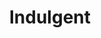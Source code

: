 ---
layout: category
id: indulgent
permalink: /indulgent/
title: Indulgent
nav: true
nav-order: 3
intro: Nothing is quite as rewarding than heading to one of Germany’s famous spa towns. Indulge yourself and your loved one, in some of the finest wellness retreats in Europe...

banner:
  title: For indulgent romance...
  attribution: >
    <a href="#photo-link">Photo</a> by username / <a rel="nofollow" href="https://creativecommons.org/licenses/by/2.0/">CC BY</a>

feature:
  id: baden-baden
  title: Baden-Baden
  description: Baden-Baden is the most famous spa town in Germany, with an old-world grandeur and style unparalleled. Sink into the finer things, where gorgeous thermal baths sit alongside opera houses and colourful belle-epoque townhouses. If you can bear to tear yourself away from the thermal waters of Baden-Baden’s many spas, you can indulge in boutique shopping, Michelin dining, and sampling wines from the region that surrounds it. If that’s not enough, head into the nearby Black Forest for truly beguiling outdoor adventure.
  airport: AIRPORT NAME
  image-attribution: >
    <a href="#photo-link">Photo</a> by username / <a rel="nofollow" href="https://creativecommons.org/licenses/by/2.0/">CC BY</a>
  topics:
    - id: spa
      title: Spa
      description: It was the Romans who first discovered Baden-Baden’s unique waters. Since then, the town has thrived as a wellness hotspot, attracting royalty and jet-setters for centuries. Join them – you deserve it after all. Head for timeless opulence at the famed Friedrichsbad, or sink into the pinnacle of spa refinement at the incredible Caracalla Spa. Or do both. Definitely both.
      image-attribution: >
        <a href="#photo-link">Photo</a> by username / <a rel="nofollow" href="https://creativecommons.org/licenses/by/2.0/">CC BY</a>
    - id: dining
      title: Dining
      description: "When a town attracts presidents and queens, it needs a selection of fine restaurants; Baden-Baden is set to whet the appetite of even the most discerning gourmet geek. For out-and-out finesse, head for Baden-Baden’s two Michelin-starred restaurants: Le Jardin de France and Röttele’s Restaurant in Neuweier Castle. And what to wash it down with? The surrounding vineyards produce an excellent Riesling, finished with the iconic Black Forest Gateau."
      image-attribution: >
        <a href="#photo-link">Photo</a> by username / <a rel="nofollow" href="https://creativecommons.org/licenses/by/2.0/">CC BY</a>
    - id: the-black-forest
      title: The Black Forest
      description: A fairytale landscape thick with ancient pine trees, the Black Forest is an iconic outdoor destination. Winding trails take in the dense canopies, flowing streams and tumbling waterfalls, for unforgettable views and storybook moments. Baden-Baden is the perfect springboard for adventures into the forest sprawl, conveniently located to get you quickly into the heart of the area’s most dramatic scenes.
      image-attribution: >
        <a href="#photo-link">Photo</a> by username / <a rel="nofollow" href="https://creativecommons.org/licenses/by/2.0/">CC BY</a>

destinations:
  - id: aachen
    title: Aachen
    description: In Aachen, history is palpable; it’s long, it’s grand, it’s rich and it’s pan-European. It was the Romans, once again, who spotted the thermal waters here and built a settlement, but it was Charlemagne who put Aachen on the map. The vast gothic spires of the cathedral signal the piety of Aachen’s medieval past, but nowadays it’s totally okay to indulge oneself in the hearty old town Brauhäuse and, of course, the exceptional spa facilities at lauded spots like Carolus Thermen.
    airport: AIRPORT NAME
    image-attribution: >
      <a href="#photo-link">Photo</a> by username / <a rel="nofollow" href="https://creativecommons.org/licenses/by/2.0/">CC BY</a>
  - id: wiesbaden
    title: Wiesbaden
    description: One of Europe’s oldest spa towns has plenty of experience with offering superlative wellness escapes. Walk bustling streets lined by art nouveau townhouses and neo-classical mansions, dipping in and out of boutiques and charming cafes that flank grand boulevards. Round off your day’s exploration with a dip in the old thermal springs, particularly the opulent and historic Kaiser Friedrich baths.
    airport: AIRPORT NAME
    image-attribution: >
      <a href="#photo-link">Photo</a> by username / <a rel="nofollow" href="https://creativecommons.org/licenses/by/2.0/">CC BY</a>
  - id: sylt
    title: Sylt
    description: Attached to the mainland by a narrow causeway, the small crescent island in the North Sea is a true escape from the hustle and bustle of daily life. A favourite amongst honeymooners, the rolling green-topped dunes, candy-striped lighthouses and thatched cottages that define the landscape create a peaceful setting for a wellness retreat. But there’s also glamour in abundance; boutique shopping, Michelin-starred restaurants and fashionable spa retreats make Sylt a perfect weekend sojourn for total revitalisation.
    airport: AIRPORT NAME
    image-attribution: >
      <a href="#photo-link">Photo</a> by username / <a rel="nofollow" href="https://creativecommons.org/licenses/by/2.0/">CC BY</a>
  - id: mainau
    title: Mainau
    description: Forget the bouquet, gift a whole flower island; or at least a visit to one. Mainau, an islet in the charming Lake Constance, is a technicolour wonder; wander the landscaped garden-island – dreamed up by the Bernadotte family – with a baroque castle thrown in for good measure. Steal a kiss in the enchanting Butterfly House and walk the gardens, with gorgeous lake views to one side and sprawling flower beds to the other.
    airport: AIRPORT NAME
    image-attribution: >
      <a href="#photo-link">Photo</a> by username / <a rel="nofollow" href="https://creativecommons.org/licenses/by/2.0/">CC BY</a>
---